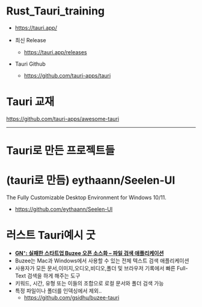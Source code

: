 # Rust_Tauri_training
- https://tauri.app/

- 최신 Release
  - https://tauri.app/releases

- Tauri Github
  - https://github.com/tauri-apps/tauri

# Tauri 교재
https://github.com/tauri-apps/awesome-tauri

<hr />

# Tauri로 만든 프로젝트들
# (tauri로 만듬) eythaann/Seelen-UI

The Fully Customizable Desktop Environment for Windows 10/11.
- https://github.com/eythaann/Seelen-UI

# 러스트 Tauri예시 굿
- **[GN⁺: 실패한 스타트업 Buzee 오픈 소스화 – 파일 검색 애플리케이션](<https://news.hada.io/topic?id=18282&utm_source=discord&utm_medium=bot&utm_campaign=1480>)**
- Buzee는 Mac과 Windows에서 사용할 수 있는 전체 텍스트 검색 애플리케이션  
- 사용자가 모든 문서,이미지,오디오,비디오,폴더 및 브라우저 기록에서 빠른 Full-Text 검색을 하게 해주는 도구   
- 키워드, 시간, 유형 또는 이들의 조합으로 로컬 문서와 폴더 검색 가능  
- 특정 파일이나 폴더를 인덱싱에서 제외..
  - https://github.com/gsidhu/buzee-tauri